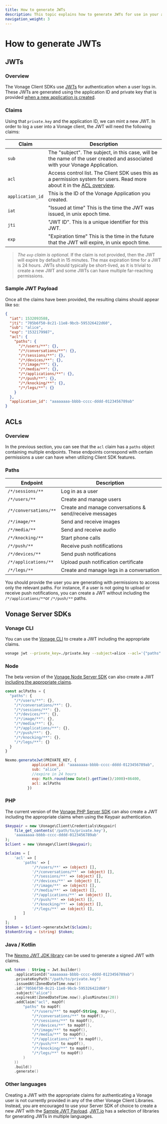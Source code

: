 ```yaml
---
title: How to generate JWTs
description: This topic explains how to generate JWTs for use in your app. JSON Web Tokens (JWTs) and Access Control Lists (ACLs) are a key concept to understand in order to authenticate your apps and users.
navigation_weight: 3
---
```


# How to generate JWTs

## JWTs

### Overview

The Vonage Client SDKs use [JWTs](https://jwt.io/) for authentication when a user logs in. These JWTs are generated using the application ID and private key that is provided [when a new application is created](/tutorials/client-sdk-generate-test-credentials#create-a-nexmo-application).

### Claims

Using that `private.key` and the application ID, we can mint a new JWT. In order to log a user into a Vonage client, the JWT will need the following claims:

|Claim | Description |
| --------- | ----------- |
| `sub`| The "subject". The subject, in this case, will be the name of the user created and associated with your Vonage Application. |
| `acl`| Access control list. The Client SDK uses this as a permission system for users. Read more about it in the [ACL overview](#acls). |
| `application_id`| This is the ID of the Vonage Application you created. |
| `iat`| "Issued at time" This is the time the JWT was issued, in unix epoch time. |
| `jti`| "JWT ID". This is a unique identifier for this JWT. |
| `exp`| "Expiration time" This is the time in the future that the JWT will expire, in unix epoch time.  |

> *The `exp` claim is optional.* If the claim is not provided, then the JWT will expire by default in 15 minutes. The max expiration time for a JWT is 24 hours. JWTs should typically be short-lived, as it is trivial to create a new JWT and some JWTs can have multiple far-reaching permissions.

### Sample JWT Payload

Once all the claims have been provided, the resulting claims should appear like so:

```json
{
  "iat": 1532093588,
  "jti": "705b6f50-8c21-11e8-9bcb-595326422d60",
  "sub": "alice",
  "exp": "1532179987",
  "acl": {
    "paths": {
      "/*/users/**": {},
      "/*/conversations/**": {},
      "/*/sessions/**": {},
      "/*/devices/**": {},
      "/*/image/**": {},
      "/*/media/**": {},
      "/*/applications/**": {},
      "/*/push/**": {},
      "/*/knocking/**": {},
      "/*/legs/**": {}
    }
  },
  "application_id": "aaaaaaaa-bbbb-cccc-dddd-0123456789ab"
}
```

## ACLs

### Overview

In the previous section, you can see that the `acl` claim has a `paths` object containing multiple endpoints. These endpoints correspond with certain permissions a user can have when utilizing Client SDK features.

### Paths

|Endpoint | Description |
| --------- | ----------- |
| `/*/sessions/**`| Log in as a user|
| `/*/users/**`| Create and manage users|
| `/*/conversations/**`| Create and manage conversations & send/receive messages|
| `/*/image/**`| Send and receive images|
| `/*/media/**`| Send and receive audio|
| `/*/knocking/**`| Start phone calls|
| `/*/push/**`| Receive push notifications|
| `/*/devices/**`| Send push notifications|
| `/*/applications/**`| Upload push notification certificate|
| `/*/legs/**`| Create and manage legs in a conversation|

You should provide the user you are generating with permissions to access only the relevant paths. For instance, if a user is not going to upload or receive push notifications, you can create a JWT without including the `/*/applications/**`or `/*/push/**` paths.

## Vonage Server SDKs

### Vonage CLI

You can use the [Vonage CLI](https://github.com/vonage/vonage-cli) to create a JWT including the appropriate claims.

```sh
vonage jwt --private_key=./private.key --subject=alice --acl='{"paths":{"/*/users/**":{},"/*/conversations/**":{},"/*/sessions/**":{},"/*/devices/**":{},"/*/image/**":{},"/*/media/**":{},"/*/applications/**":{},"/*/push/**":{},"/*/knocking/**":{},"/*/legs/**":{}}}' --app_id=YOUR_APP_ID
```

### Node

The beta version of the [Vonage Node Server SDK](https://github.com/Nexmo/nexmo-node/tree/beta#jwt) can also create a JWT [including the appropriate claims](https://github.com/Nexmo/nexmo-node/tree/beta#jwt).

```js
const aclPaths = {
  "paths": {
    "/*/users/**": {},
    "/*/conversations/**": {},
    "/*/sessions/**": {},
    "/*/devices/**": {},
    "/*/image/**": {},
    "/*/media/**": {},
    "/*/applications/**": {},
    "/*/push/**": {},
    "/*/knocking/**": {},
    "/*/legs/**": {}
  }
}

Nexmo.generateJwt(PRIVATE_KEY, {
            application_id: "aaaaaaaa-bbbb-cccc-dddd-0123456789ab",
            sub: "alice",
            //expire in 24 hours
            exp: Math.round(new Date().getTime()/1000)+86400,
            acl: aclPaths
          })
```

### PHP

The current version of the [Vonage PHP Server SDK](https://github.com/Nexmo/nexmo-php) can also create a JWT including the appropriate claims when using the Keypair authentication.

```php
$keypair = new \Vonage\Client\Credentials\Keypair(
    file_get_contents('/path/to/private.key'),
    'aaaaaaaa-bbbb-cccc-dddd-0123456789ab'
);
$client = new \Vonage\Client($keypair);

$claims = [
    'acl' => [
        'paths' => [
            '/*/users/**' => (object) [],
            '/*/conversations/**' => (object) [],
            '/*/sessions/**' => (object) [],
            '/*/devices/**' => (object) [],
            '/*/image/**' => (object) [],
            '/*/media/**' => (object) [],
            '/*/applications/**' => (object) [],
            '/*/push/**' => (object) [],
            '/*/knocking/**' => (object) [],
            '/*/legs/**' => (object) [],
        ]
    ]
];
$token = $client->generateJwt($claims);
$tokenString = (string) $token;
```

### Java / Kotlin

The [Nexmo JWT JDK library](https://github.com/Nexmo/nexmo-jwt-jdk) can be used to generate a signed JWT with claims.

```kotlin
val token : String = Jwt.builder()
    .applicationId("aaaaaaaa-bbbb-cccc-dddd-0123456789ab")
    .privateKeyPath("/path/to/private.key")
    .issuedAt(ZonedDateTime.now())
    .id("705b6f50-8c21-11e8-9bcb-595326422d60")
    .subject("alice")
    .expiresAt(ZonedDateTime.now().plusMinutes(20))
    .addClaim("acl", mapOf(
        "paths" to mapOf(
            "/*/users/**" to mapOf<String, Any>(),
            "/*/conversations/**" to mapOf(),
            "/*/sessions/**" to mapOf(),
            "/*/devices/**" to mapOf(),
            "/*/image/**" to mapOf(),
            "/*/media/**" to mapOf(),
            "/*/applications/**" to mapOf(),
            "/*/push/**" to mapOf(),
            "/*/knocking/**" to mapOf(),
            "/*/legs/**" to mapOf()
        )
    ))
    .build()
    .generate()
```

### Other languages

Creating a JWT with the appropriate claims for authenticating a Vonage user is not currently provided in any of the other Vonage Client Libraries. Instead, you are encouraged to use your Server SDK of choice to create a new JWT with the [Sample JWT Payload](#sample-jwt-payload). [JWT.io](https://jwt.io/#libraries-io) has a selection of libraries for generating JWTs in multiple languages.
